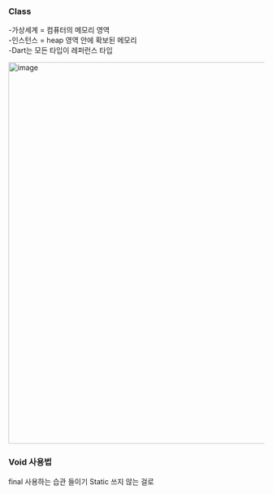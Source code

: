 ### Class
-가상세계 = 컴퓨터의 메모리 영역  
-인스턴스 = heap 영역 안에 확보된 메모리  
-Dart는 모든 타입이 레퍼런스 타입  

<img width="750" alt="image" src="https://github.com/gyubit/TIL/assets/114902088/6f3cd798-49d1-4786-8f77-ee8855ebcbde">

### Void 사용법

final 사용하는 습관 들이기
Static 쓰지 않는 걸로
